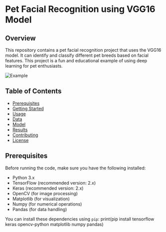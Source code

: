 # Pet Facial Recognition using VGG16 Model

## Overview

This repository contains a pet facial recognition project that uses the VGG16 model. It can identify and classify different pet breeds based on facial features. This project is a fun and educational example of using deep learning for pet enthusiasts.

![Example](example.jpg)

## Table of Contents

- [Prerequisites](#prerequisites)
- [Getting Started](#getting-started)
- [Usage](#usage)
- [Data](#data)
- [Model](#model)
- [Results](#results)
- [Contributing](#contributing)
- [License](#license)

## Prerequisites

Before running the code, make sure you have the following installed:

- Python 3.x
- TensorFlow (recommended version: 2.x)
- Keras (recommended version: 2.x)
- OpenCV (for image processing)
- Matplotlib (for visualization)
- Numpy (for numerical operations)
- Pandas (for data handling)

You can install these dependencies using `pip`:
print(pip install tensorflow keras opencv-python matplotlib numpy pandas)

